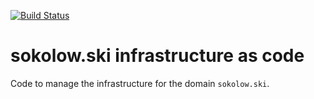 [![Build Status](https://travis-ci.org/sokolowski/infra.svg?branch=master)](https://travis-ci.org/sokolowski/infra)

# sokolow.ski infrastructure as code

Code to manage the infrastructure for the domain `sokolow.ski`.
